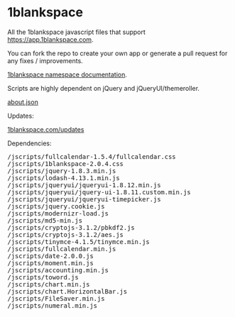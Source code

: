 1blankspace
===========

All the 1blankspace javascript files that support <a href="https://app.1blankspace.com" target="_blank">https://app.1blankspace.com</a>.

You can fork the repo to create your own app or generate a pull request for any fixes / improvements.

<a href="http://mydigitalstructure.com/1blankspace" target="_blank">1blankspace namespace documentation</a>.

Scripts are highly dependent on jQuery and jQueryUI/themeroller.

<a href="https://github.com/ibcom/1blankspace/blob/master/about.json">about.json</a>

Updates:

<a href="http://1blankspace.com/updates">1blankspace.com/updates</a>

Dependencies:

<pre>
/jscripts/fullcalendar-1.5.4/fullcalendar.css
/jscripts/1blankspace-2.0.4.css
/jscripts/jquery-1.8.3.min.js
/jscripts/lodash-4.13.1.min.js
/jscripts/jqueryui/jqueryui-1.8.12.min.js
/jscripts/jqueryui/jquery-ui-1.8.11.custom.min.js
/jscripts/jqueryui/jqueryui-timepicker.js
/jscripts/jquery.cookie.js
/jscripts/modernizr-load.js
/jscripts/md5-min.js
/jscripts/cryptojs-3.1.2/pbkdf2.js
/jscripts/cryptojs-3.1.2/aes.js
/jscripts/tinymce-4.1.5/tinymce.min.js
/jscripts/fullcalendar.min.js
/jscripts/date-2.0.0.js
/jscripts/moment.min.js
/jscripts/accounting.min.js
/jscripts/toword.js
/jscripts/chart.min.js
/jscripts/chart.HorizontalBar.js
/jscripts/FileSaver.min.js
/jscripts/numeral.min.js
</pre>